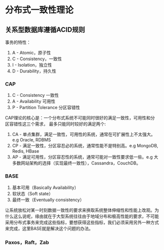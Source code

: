 # 分布式一致性理论

## 关系型数据库遵循ACID规则

事务的特性：

1. A - Atomic，原子性
2. C - Consistency，一致性
3. I - Isolation，独立性
4. D - Durability，持久性

### CAP

1. C - Consistency 一致性
2. A - Availability 可用性
3. P - Partition Tolerance 分区容错性

CAP理论的核心是：一个分布式系统不可能同时很好的满足一致性，可用性和分区容错性这三个需求， 最多只能同时较好的满足两个:

1. CA - 单点集群，满足一致性，可用性的系统，通常在可扩展性上不太强大。e.g Oracle, RDBMS
2. CP - 满足一致性，分区容忍必的系统，通常性能不是特别高。e.g MongoDB, Redis, HBase
3. AP - 满足可用性，分区容忍性的系统，通常可能对一致性要求低一些。e.g 大多数网站架构的选择（实现最终一致性），Cassandra，CouchDB。

### BASE

1. 基本可用（Basically Availability）
2. 软状态（Soft state）
3. 最终一致（Eventually consistency）

让系统放松对某一时刻数据一致性的要求来换取系统整体伸缩性和性能上改观。为什么这么说呢，缘由就在于大型系统往往由于地域分布和极高性能的要求，不可能采用分布式事务来完成这些指标，要想获得这些指标，我们必须采用另外一种方式来完成，这里BASE就是解决这个问题的办法。

### Paxos，Raft，Zab

